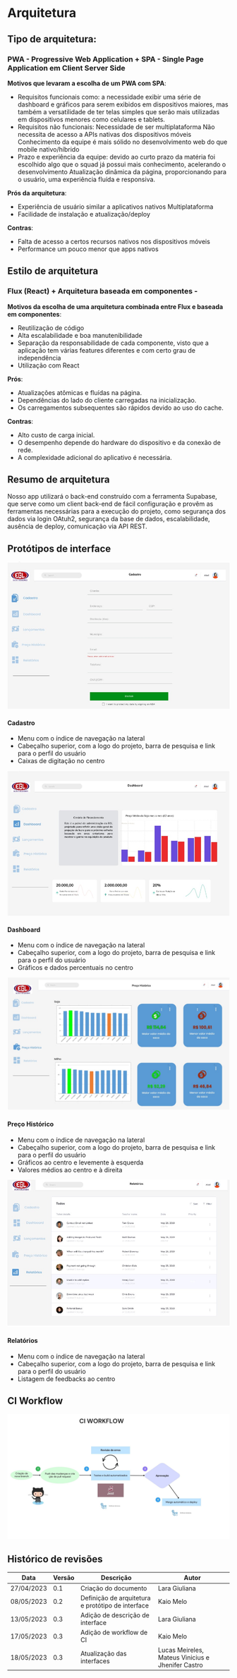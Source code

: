 # Arquitetura
## Tipo de arquitetura:
### PWA -  Progressive Web Application +  SPA - Single Page Application em Client Server Side

**Motivos que levaram a escolha de um PWA com SPA**:

- Requisitos funcionais como: a necessidade exibir uma série de dashboard e gráficos para serem exibidos em dispositivos maiores, mas também a versatilidade de ter telas simples que serão mais utilizadas em dispositivos menores como celulares e tablets.
 - Requisitos não funcionais: 
Necessidade de ser multiplataforma
Não necessita de acesso a APIs nativas dos dispositivos móveis
Conhecimento da equipe é mais sólido no desenvolvimento web do que mobile nativo/híbrido
- Prazo e experiência da equipe: devido ao curto prazo da matéria foi escolhido algo que o squad já possui mais conhecimento, acelerando o desenvolvimento
Atualização dinâmica da página, proporcionando para o usuário, uma experiência fluída e responsiva.

**Prós da arquitetura**:

- Experiência de usuário similar a aplicativos nativos
Multiplataforma
- Facilidade de instalação e atualização/deploy

**Contras**:

- Falta de acesso a certos recursos nativos nos dispositivos móveis
- Performance um pouco menor que apps nativos

## Estilo de arquitetura
### Flux (React) + Arquitetura baseada em componentes -
**Motivos da escolha de uma arquitetura combinada entre Flux e baseada em componentes**:

- Reutilização de código
- Alta escalabilidade e boa manutenibilidade 
- Separação da responsabilidade de cada componente, visto que a aplicação tem várias features diferentes e com certo grau de independência
- Utilização com React

**Prós**:

- Atualizações atômicas e fluídas na página.
- Dependências do lado do cliente carregadas na inicialização.
- Os carregamentos subsequentes são rápidos devido ao uso do cache.

**Contras**:

- Alto custo de carga inicial.
- O desempenho depende do hardware do dispositivo e da conexão de rede.
- A complexidade adicional do aplicativo é necessária.

## Resumo de arquitetura
Nosso app utilizará o back-end construído com a ferramenta Supabase, que serve como um client back-end de fácil configuração e provêm as ferramentas necessárias para a execução do projeto, como segurança dos dados via login OAtuh2, segurança da base de dados, escalabilidade, ausência de deploy, comunicação via API REST.


## Protótipos de interface 
![Protótipo de interface do Cadastro](Prototype%201.jpg)
#### Cadastro
- Menu com o índice de navegação na lateral
- Cabeçalho superior, com a logo do projeto, barra de pesquisa e link para o perfil do usuário
- Caixas de digitação no centro

![Protótipo de interface do Dashboard](Prototype%204.jpg)
#### Dashboard
- Menu com o índice de navegação na lateral 
- Cabeçalho superior, com a logo do projeto, barra de pesquisa e link para o perfil do usuário
- Gráficos e dados percentuais no centro

![Protótipo de interface do Preço Histórico](Prototype%202.jpg)
#### Preço Histórico
- Menu com o índice de navegação na lateral 
- Cabeçalho superior, com a logo do projeto, barra de pesquisa e link para o perfil do usuário
- Gráficos ao centro e levemente à esquerda
- Valores médios ao centro e à direita

![Protótipo de interface do Preço Histórico](Prototype%203.jpg)
#### Relatórios
- Menu com o índice de navegação na lateral 
- Cabeçalho superior, com a logo do projeto, barra de pesquisa e link para o perfil do usuário
- Listagem de feedbacks ao centro

## CI Workflow 
![CI WORKFLOW](CI_WORKFLOW.jpg)

 
## Histórico de revisões

| Data | Versão | Descrição | Autor |
|---|---|---|---|
| 27/04/2023 | 0.1 | Criação do documento | Lara Giuliana |
| 08/05/2023 | 0.2 | Definição de arquitetura e protótipo de interface | Kaio Melo  |
| 13/05/2023 | 0.3 | Adição de descrição de interface | Lara Giuliana  |
| 17/05/2023 | 0.3 | Adição de workflow de CI | Kaio Melo  |
| 18/05/2023 | 0.3 | Atualização das interfaces | Lucas Meireles, Mateus Vinicius e Jhenifer Castro |

